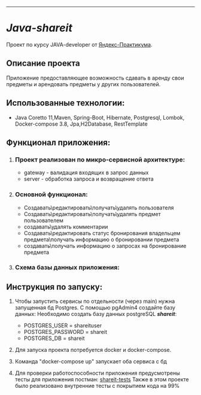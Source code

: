 ---

# *Java-shareit*

Проект по курсу JAVA-developer от [Яндекс-Практикума](https://practicum.yandex.ru/java-developer/).

Описание проекта
-
Приложение предоставляющее возможность сдавать в аренду свои предметы и арендовать предметы у других пользователей.

Использованные технологии:
-

- Java Coretto 11,Maven, Spring-Boot, Hibernate, Postgresql, Lombok, Docker-compose 3.8, Jpa,H2Database, RestTemplate

Функционал приложения:
-

1. ### Проект реализован по микро-сервисной архитектуре:
    * gateway - валидация входящих в запрос данных
    * server - обработка запроса и возвращение ответа

2. ### Основной функционал:

    * Создавать\редактировать\получать\удалять пользователя
    * Создавать\редактировать\получать\удалять предмет пользователем
    * создавать\удалять комментарии
    * Создавать\редактировать статус бронирования владельцем предмета\получать информацию о бронировании предмета
    * создавать\получать информацию о запросах на бронирование предмета

3. ### Схема базы данных приложения:

Инструкция по запуску:
-

1. Чтобы запустить сервисы по отдельности (через main) нужна запущенная бд Postgres. С помощью pgAdmin4 создайте базу
   данных:
   Необходимо создать базу данных postgreSQL _**shareit**_:
   * POSTGRES_USER = shareituser
   * POSTGRES_PASSWORD = shareit
   * POSTGRES_DB = shareit

2. Для запуска проекта потребуется docker и docker-compose.
3. Команда "docker-compose up" запускает оба сервиса с бд
4. Для проверки работоспособности приложения предусмотрены тесты для приложения постман:
[shareit-tests](https://github.com/valikaev1989/java-shareit/blob/main/postmanTests/tests.json)
Также в этом проекте было реализовано внутренние тесты с покрытием кода на 99%
